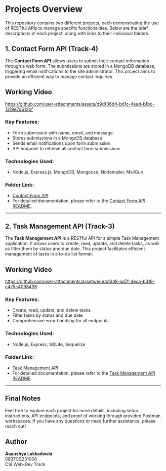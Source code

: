 
# Projects Overview

This repository contains two different projects, each demonstrating the use of RESTful APIs to manage specific functionalities. Below are the brief descriptions of each project, along with links to their individual folders.

## 1. Contact Form API (Track-4)

The **Contact Form API** allows users to submit their contact information through a web form. The submissions are stored in a MongoDB database, triggering email notifications to the site administrator. This project aims to provide an efficient way to manage contact inquiries.

## Working Video
https://github.com/user-attachments/assets/d9df36d4-bd1c-4aed-b1bd-1319e7d612bf



### Key Features:
- Form submission with name, email, and message.
- Stores submissions in a MongoDB database.
- Sends email notifications upon form submission.
- API endpoint to retrieve all contact form submissions.

### Technologies Used:
- Node.js, Express.js, MongoDB, Mongoose, Nodemailer, MailGun

### Folder Link:
 - [Contact Form API](./contact-form-api)
 - For detailed documentation, please refer to the [Contact Form API README](./contact-form-api/README.md).

---

## 2. Task Management API (Track-3)

The **Task Management API** is a RESTful API for a simple Task Management application. It allows users to create, read, update, and delete tasks, as well as filter them by status and due date. This project facilitates efficient management of tasks in a to-do list format.

## Working Video
https://github.com/user-attachments/assets/ece4d3d8-ad7f-4eca-b319-c475c4098436


### Key Features:
- Create, read, update, and delete tasks.
- Filter tasks by status and due date.
- Comprehensive error handling for all endpoints.

### Technologies Used:
- Node.js, Express, SQLite, Sequelize

### Folder Link:
 - [Task Management API](./to-do-api)
 - For detailed documentation, please refer to the [Task Management API README](./to-do-api/README.md).

---

## Final Notes

Feel free to explore each project for more details, including setup instructions, API endpoints, and proof of working through provided Postman workspaces. If you have any questions or need further assistance, please reach out!

## Author
**Aayushya Lakkadwala**  
0827CS231008  
CSI Web-Dev Track


